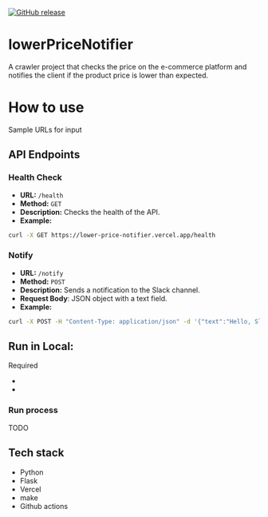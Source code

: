 <p align="Left">
  <p align="Left">
    <a href="https://github.com/borischen0203/lowerPriceNotifier/actions/workflows/cicd.yaml"><img alt="GitHub release" src="https://github.com/borischen0203/lowerPriceNotifier/actions/workflows/cicd.yaml/badge.svg?logo=github&style=flat-square"></a>
  </p>
</p>

# lowerPriceNotifier

A crawler project that checks the price on the e-commerce platform and notifies the client if the product price is lower than expected.

# How to use

Sample URLs for input

## API Endpoints

### Health Check

- **URL:** `/health`
- **Method:** `GET`
- **Description:** Checks the health of the API.
- **Example:**

```bash
curl -X GET https://lower-price-notifier.vercel.app/health
```

### Notify

- **URL:** `/notify`
- **Method:** `POST`
- **Description:** Sends a notification to the Slack channel.
- **Request Body**: JSON object with a text field.
- **Example:**

```bash
curl -X POST -H "Content-Type: application/json" -d '{"text":"Hello, Slack!"}' https://lower-price-notifier.vercel.app/notify
```

## Run in Local:

Required

-
-

### Run process

TODO

## Tech stack

- Python
- Flask
- Vercel
- make
- Github actions
